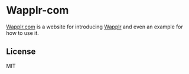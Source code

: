 # Wapplr-com

[Wapplr.com](https://wapplr.com) is a website for introducing [Wapplr](https://github.com/wapplr/wapplr) and even an example for how to use it.

## License

MIT
